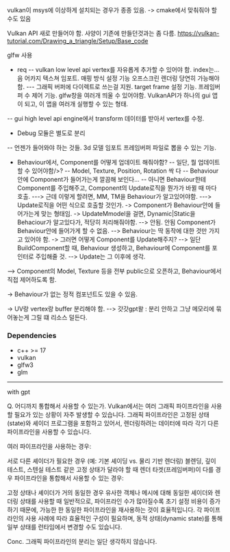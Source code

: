 
vulkan이 msys에 이상하게 설치되는 경우가 종종 있음.
-> cmake에서 맞춰줘야 할 수도 있음

Vulkan API 새로 만들어야 함.
사양이 기존에 만들던것과는 좀 다름.
https://vulkan-tutorial.com/Drawing_a_triangle/Setup/Base_code


glfw 사용

- req
-- vulkan low level api
vertex를 자유롭게 추가할 수 있어야 함.
index는... 음 어카지
텍스쳐 임포트. 매핑 방식 설정 기능
오프스크린 렌더링 당연히 가능해야함.
--- 그래픽 버퍼에 다이렉트로 쓰는걸 지원.
target frame 설정 기능.
프레임버퍼 수 제어 기능.
glfw창을 여러개 띄울 수 있어야함. VulkanAPI가 하나의 gui 앱이 되고, 이 앱을 여러개 실행할 수 있는 형태.

-- gui high level api
engine에서 transform 데이터를 받아서 vertex를 수정.

- Debug 모듈은 별도로 분리

-- 언젠가 들어와야 하는 것들.
3d 모델 임포트
프레임버퍼 파일로 뽑을 수 있는 기능.

- Behaviour에서, Component를 어떻게 업데이트 해줘야함?
-- 일단, 뭘 업데이트 할 수 있어야함/>?
-- Model, Texture, Position, Rotation 싹 다
-- Behaviour 안에 Component가 들어가는게 깔끔해 보인다...
-- 아니면 Behaviour한테 Component를 주입해주고, Component의 Update로직을 뭔가가 바뀔 때 마다 호출.
---> 근데 이렇게 할려면, MM, TM을 Behaviour가 알고있어야함.
---> Update로직을 어떤 식으로 호출할 것인가.
-> Component가 Behaviour안에 들어가는게 맞는 형태임.
-> UpdateMmodel을 걸면, Dynamic|Static을 Behaciour가 알고있다가, 적당히 처리해줘야함.
--> 안됨. 안됨 Component가 Behaviour안에 들어가게 할 수 없음.
--> Behaviour는 딱 동작에 대한 것만 가지고 있어야 함.
-> 그러면 어떻게 Component를 Update해주지?
--> 일단 BuildComponent할 때, Behaviour 생성하고, Behaviour에 Component를 포인터로 주입해줄 것.
--> Update는 그 이후에 생각.

--> Component의 Model, Texture 등을 전부 public으로 오픈하고, Behaviour에서 직접 제어하도록 함.

-> Behaviour가 없는 정적 컴포넌트도 있을 수 있음.

-> UV랑 vertex랑 buffer 분리해야 함.
--> 갓갓gpt왈 : 분리 안하고 그냥 메모리에 묶어놓는게 그릴 떄 리소스 덜든다.

### Dependencies
- c++ >= 17
- vulkan
- glfw3
- glm

----
with gpt

Q. 어디까지 통합해서 사용할 수 있는가.
Vulkan에서는 여러 그래픽 파이프라인을 사용할 필요가 있는 상황이 자주 발생할 수 있습니다. 그래픽 파이프라인은 고정된 상태(state)와 셰이더 프로그램을 포함하고 있어서, 렌더링하려는 데이터에 따라 각기 다른 파이프라인을 사용할 수 있습니다.

여러 파이프라인을 사용하는 경우:

서로 다른 셰이더가 필요한 경우 (예: 기본 셰이딩 vs. 물리 기반 렌더링)
블렌딩, 깊이 테스트, 스텐실 테스트 같은 고정 상태가 달라야 할 때
렌더 타겟(프레임버퍼)이 다를 경우
파이프라인을 통합해서 사용할 수 있는 경우:

고정 상태나 셰이더가 거의 동일한 경우
유사한 객체나 메시에 대해 동일한 셰이더와 렌더링 상태를 사용할 때
일반적으로, 파이프라인 수가 많아질수록 초기 설정 비용이 증가하기 때문에, 가능한 한 동일한 파이프라인을 재사용하는 것이 효율적입니다. 각 파이프라인의 사용 사례에 따라 효율적인 구성이 필요하며, 동적 상태(dynamic state)를 통해 일부 상태를 런타임에서 변경할 수도 있습니다.

Conc. 그래픽 파이프라인의 분리는 일단 생각하지 않습니다.